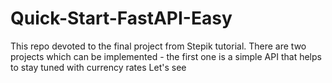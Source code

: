 # Quick-Start-FastAPI-Easy
This repo devoted to the final project from Stepik tutorial. There are two projects which can be implemented - the first one is a simple API that helps to stay tuned with currency rates
Let's see
